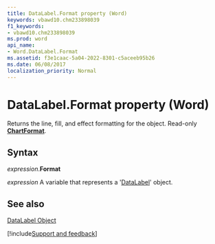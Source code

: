 ```yaml
---
title: DataLabel.Format property (Word)
keywords: vbawd10.chm233898039
f1_keywords:
- vbawd10.chm233898039
ms.prod: word
api_name:
- Word.DataLabel.Format
ms.assetid: f3e1caac-5a04-2022-8301-c5aceeb95b26
ms.date: 06/08/2017
localization_priority: Normal
---
```



# DataLabel.Format property (Word)

Returns the line, fill, and effect formatting for the object. Read-only  **[ChartFormat](Word.ChartFormat.md)**.


## Syntax

_expression_.**Format**

_expression_ A variable that represents a '[DataLabel](Word.DataLabel.md)' object.


## See also


[DataLabel Object](Word.DataLabel.md)

[!include[Support and feedback](~/includes/feedback-boilerplate.md)]